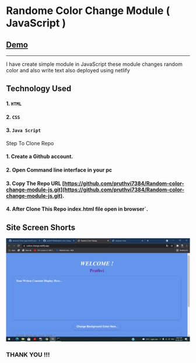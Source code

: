 # Randome Color Change Module ( JavaScript )
## [Demo](https://colore-change.netlify.app/)
--------

I have create simple module in JavaScript these module changes random color and also write text also deployed using netlify
## Technology Used

#### 1. `HTML`
#### 2. `CSS`
#### 3. `Java Script`


Step To Clone Repo

#### 1. Create a Github account.
#### 2. Open Command line interface in your pc
#### 3. Copy The Repo URL [https://github.com/pruthvi7384/Random-color-change-module-js.git](https://github.com/pruthvi7384/Random-color-change-module-js.git).
#### 4. After Clone This Repo index.html file open in browser`.

Site Screen Shorts 
-----

<img src="https://github.com/pruthvi7384/Random-color-change-module-js/blob/master/Screenshot%20(588).png">


### THANK YOU !!!
